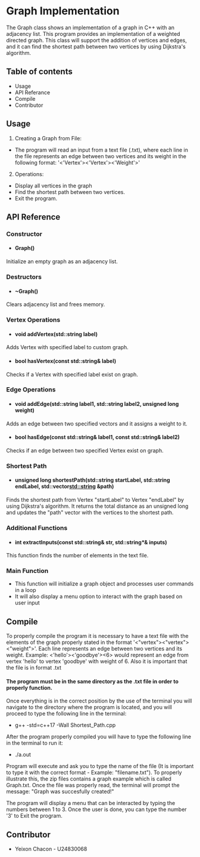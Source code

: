 # Graph Implementation 
The Graph class shows an implementation of a graph in C++ with an adjacency list. This program provides an implementation of a weighted directed graph. This class will support the addition of vertices and edges, and it can find the shortest path between two vertices by using Dijkstra's algorithm.

## Table of contents
- Usage
- API Referance
- Compile
- Contributor

## Usage
1. Creating a Graph from File: 
- The program will read an input from a text file (.txt), where each line in the file represents an edge between two vertices and its weight in the following format: '<'Vertex'><'Vertex'><'Weight'>'

2. Operations:
- Display all vertices in the graph
- Find the shortest path between two vertices.
- Exit the program.

## API Reference
### Constructor
- #### Graph()
Initialize an empty graph as an adjacency list.
### Destructors
- #### ~Graph()
Clears adjacency list and frees memory.
### Vertex Operations
- #### void addVertex(std::string label)
Adds Vertex with specified label to custom graph.
- #### bool hasVertex(const std::string& label)
Checks if a Vertex with specified label exist on graph.
### Edge Operations
- #### void addEdge(std::string label1, std::string label2, unsigned long weight)
Adds an edge between two specified vectors and it assigns a weight to it.
- #### bool hasEdge(const std::string& label1, const std::string& label2)
Checks if an edge between two specified Vertex exist on graph.
### Shortest Path
- #### unsigned long shortestPath(std::string startLabel, std::string endLabel, std::vector<std::string> &path)
Finds the shortest path from Vertex "startLabel" to Vertex "endLabel" by using Dijkstra's algorithm. It returns the total distance as an unsigned long and updates the "path" vector with the vertices to the shortest path.
### Additional Functions
- #### int extractInputs(const std::string& str, std::string*& inputs)
This function finds the number of elements in the text file.
### Main Function
- This function will initialize a graph object and processes user commands in a loop
- It will also display a menu option to interact with the graph based on user input

## Compile
To properly compile the program it is necessary to have a text file with the elements of the graph properly stated in the format '<"vertex"><"vertex"><"weight">'. Each line represents an edge between two vertices and its weight. Example: <'hello'><'goodbye'><6> would represent an edge from vertex 'hello' to vertex 'goodbye' with weight of 6. Also it is important that the file is in format .txt

#### The program must be in the same directory as the .txt file in order to properly function.

Once everything is in the correct position by the use of the terminal you will navigate to the directory where the program is located, and you will proceed to type the following line in the terminal:

- g++ -std=c++17 -Wall Shortest_Path.cpp 

After the program properly compiled you will have to type the following line in the terminal to run it:

- ./a.out

Program will execute and ask you to type the name of the file (It is important to type it with the correct format - Example: "filename.txt"). To properly illustrate this, the zip files contains a graph example which is called Graph.txt. Once the file was properly read, the terminal will prompt the message: "Graph was succesfully created!"

The program will display a menu that can be interacted by typing the numbers between 1 to 3. Once the user is done, you can type the number '3' to Exit the program.

## Contributor
- Yeixon Chacon - U24830068
